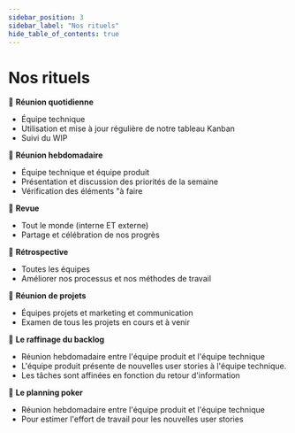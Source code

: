```yaml
---
sidebar_position: 3
sidebar_label: "Nos rituels"
hide_table_of_contents: true
---
```


# Nos rituels

📆 **Réunion quotidienne**

- Équipe technique
- Utilisation et mise à jour régulière de notre tableau Kanban
- Suivi du WIP

📆 **Réunion hebdomadaire**

- Équipe technique et équipe produit
- Présentation et discussion des priorités de la semaine
- Vérification des éléments "à faire

📆 **Revue**

- Tout le monde (interne ET externe)
- Partage et célébration de nos progrès

📆 **Rétrospective**

- Toutes les équipes
- Améliorer nos processus et nos méthodes de travail

📆 **Réunion de projets**

- Équipes projets et marketing et communication
- Examen de tous les projets en cours et à venir

📆 **Le raffinage du backlog**

- Réunion hebdomadaire entre l'équipe produit et l'équipe technique
- L'équipe produit présente de nouvelles user stories à l'équipe technique.
- Les tâches sont affinées en fonction du retour d'information

📆 **Le planning poker**

- Réunion hebdomadaire entre l'équipe produit et l'équipe technique
- Pour estimer l'effort de travail pour les nouvelles user stories
